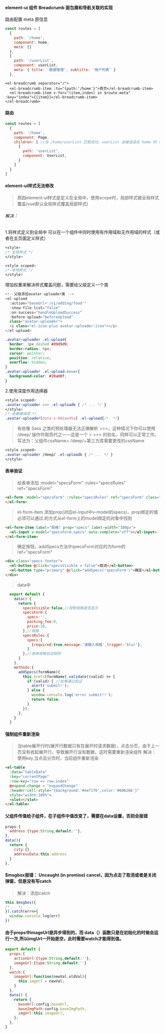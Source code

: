 #### element-ui 组件 Breadcrumb 面包屑和导航关联的实现

路由配置 meta 原信息

```javascript
const routes = [
  {
    path: '/home',
    component: home,
    meta: []
  },
  {
    path: '/userList',
    component: userList,
    meta: { title: '数据管理', subtitle: '用户列表' }
  },
```

```
<el-breadcrumb separator="/">
  <el-breadcrumb-item :to="{path:'/home'}">首页</el-breadcrumb-item>
  <el-breadcrumb-item v-for="(item,index) in $route.meta" :key="index">{{item}}</el-breadcrumb-item>
</el-breadcrumb>
```

>

#### 路由

```javascript
const routes = [
  {
    path: '/home',
    component: Page,
    children: [ //当 /home/userList 匹配成功，userList 会被渲染在 home 的 <router-view> 中
      {
        path: 'userList',
        component: UserList,
      }
    ]
  }
]

```
#### element-ui样式无法修改
> 原因element-ui样式是定义在全局中，使用scope时，局部样式被全局样式覆盖(vue默认全局样式覆盖局部样式)
###### 解决：
1.将样式定义到全局中 可以在一个组件中同时使用有作用域和无作用域的样式（或者在主页面定义样式）
```css
<style>
/* 全局样式 */
</style>

<style scoped>
/* 本地样式 */
</style>
```
增加权重来解决样式覆盖问题，需要给父级定义一个类
```javascript
<!--父级添加avatar-uploader类 -->
<el-upload
  :action="baseUrl+'/v1/adding/food'"
  :show-file-list="false"
  :on-success="handleUploadSuccess"
  :before-upload="beforeUpload"
  class="avatar-uploader">
  <i class="el-icon-plus avatar-uploader-icon"></i>
</el-upload>
```
```css
.avatar-uploader .el-upload{
  border: 1px dashed #d9d9d9;
  border-radius: 6px;
  cursor: pointer;
  position: relative;
  overflow: hidden;
}
.avatar-uploader .el-upload:hover{
  background-color: #20a00f;
}
```
2.使用深度作用选择器 
```css
<style scoped>
.avatar-uploader >>> .el-uploadb { /* ... */ }
</style>
/* 会被编译成 */
.avatar-uploader[data-v-082ae45a] .el-upload{/*  */}
```
>有些像 Sass 之类的预处理器无法正确解析 >>>。这种情况下你可以使用 /deep/ 操作符取而代之——这是一个 > >>> 的别名，同样可以正常工作。
> 写法为：父组件cssName+ /deep/+第三方库需要更改的cssName 
```css
<style scoped>
.avatar-uploader /deep/ .el-uploadb { /* ... */ }
</style>
```

#### 表单验证
>给表单添加 :model="specsForm" :rules="specsRules" ref="specsForm"
```html
<el-form :model="specsForm" :rules="specsRules" ref="specsForm" class="demo-ruleForm">
</el-form>
```
>el-form-item 添加prop(对应el-input中v-model的specs)，prop绑定的值必须可以通过.的方式从el-form上的model绑定的对象中找到
```html
<el-form-item label="规格" prop="specs" label-width="100px">
  <el-input v-model="specsForm.specs" auto-complete="off"></el-input>
</el-form-item>
```
>确定按钮，addSpecs方法中specsForm对应的为form的ref="specsForm"
```html
<div class="specs-footer">
  <el-button @click="specsVisible = false">取消</el-button>
  <el-button type="primary" @click="addSpecs('specsForm')">确定</el-button>
</div>
```
>data中
```javascript
  export default {
    data() {
      return {
        specsVisible:false,//控制规格是否显示
        specsForm:{
          specs:'',
          packing_fee:0,
          price:20,
        },//规格
        specsRules:{
          specs:[
            {required:true,message:'请输入规格',trigger:'blur'},
          ]
        },//表单规格验证规则        
      }
    },
    methods:{
      addSpecs(formName){
        this.$refs[formName].validate((valid) => {
          if (valid) { //如果通过验证
            alert('submit!');
          } else {
            window.console.log('error submit!!');
            return false;
          }
        });
      },
    }
  }
```
#### 强制组件重新渲染
>当table展开行时(展开行数据只有在展开时请求数据)，点击分页，由于上一页没有收起展开行，导致展开行没有数据，这时需要重新渲染组件
>解决：使用key,当点击分页时，当前组件重新渲染
```html
<el-table
  :data="tableData"
  :key="currentPage"
  :row-key="row => row.index"
  @expand-change = "expandChange"
  :header-cell-style="{background:'#eef1f6',color:'#606266'}"
  style="width:100%">
  <slot></slot>
</el-table>
```
#### 父组件传值给子组件，在子组件中值改变了，需要在data设置，否则会报错
```javascript
props:{
  address:{type:String,default:''},
},
data(){
  return {
    city:{},
    addressData:this.address
  }
},
```
#### $msgbox报错： Uncaught (in promise) cancel，因为点击了取消或者是关闭弹窗，但是没有写catch
>解决：添加catch
```JavaScript
this.$msgbox({
/*... */
}).catch(err=>{
  window.console.log(err)
})
```
#### 由于props中imageUrl是异步得到的，而 data（）函数只是在初始化的时候会运行一次,所以imgUrl一开始是空，此时需要watch才能得到值。
```javascript
export default {
  props:{
    actionUrl:{type:String,default:''},
    imageUrl:{type:String,default:''}
  },
  watch:{
    imageUrl:function(newVal,oldVal){
      this.imgUrl = newVal;
    }
  },
  data() {
    return {
      baseUrl:config.baseUrl,
      baseImgPath:config.baseImgPath,
      imgUrl:this.imageUrl,
    };
  },
}
```